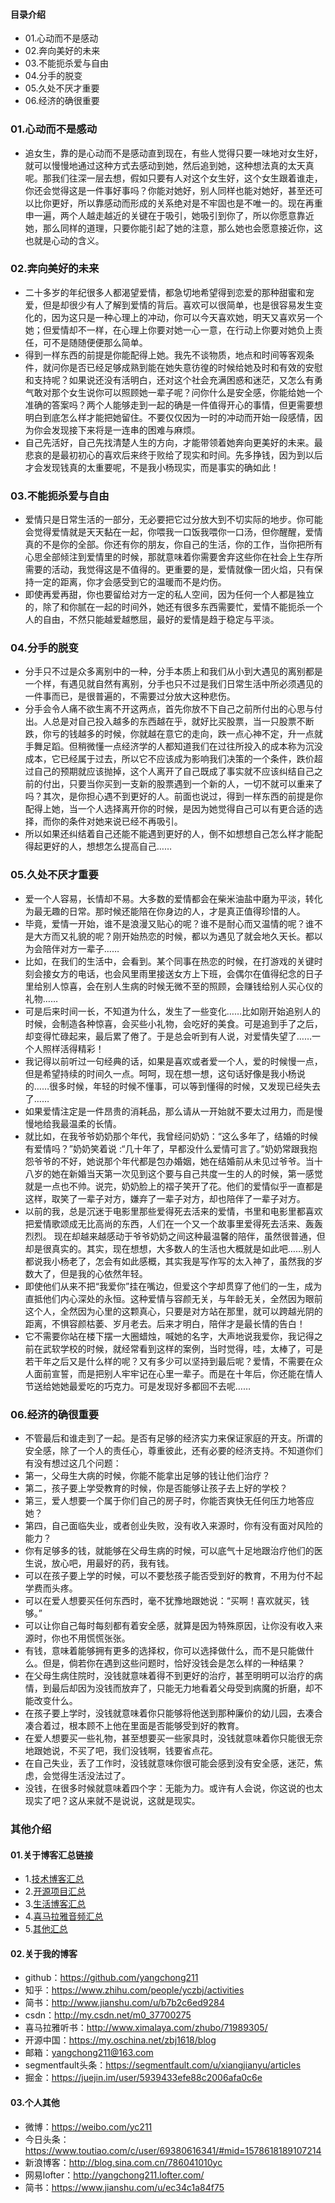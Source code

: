 #### 目录介绍
- 01.心动而不是感动
- 02.奔向美好的未来
- 03.不能扼杀爱与自由
- 04.分手的脱变
- 05.久处不厌才重要
- 06.经济的确很重要




### 01.心动而不是感动
- 追女生，靠的是心动而不是感动直到现在，有些人觉得只要一味地对女生好，就可以慢慢地通过这种方式去感动到她，然后追到她，这种想法真的太天真呢。那我们往深一层去想，假如只要有人对这个女生好，这个女生跟着谁走，你还会觉得这是一件事好事吗？你能对她好，别人同样也能对她好，甚至还可以比你更好，所以靠感动而形成的关系绝对是不牢固也是不唯一的。现在再重申一遍，两个人越走越近的关键在于吸引，她吸引到你了，所以你愿意靠近她，那么同样的道理，只要你能引起了她的注意，那么她也会愿意接近你，这也就是心动的含义。


### 02.奔向美好的未来
- 二十多岁的年纪很多人都渴望爱情，都急切地希望得到恋爱的那种甜蜜和宠爱，但是却很少有人了解到爱情的背后。喜欢可以很简单，也是很容易发生变化的，因为这只是一种心理上的冲动，你可以今天喜欢她，明天又喜欢另一个她；但爱情却不一样，在心理上你要对她一心一意，在行动上你要对她负上责任，可不是随随便便那么简单。
- 得到一样东西的前提是你能配得上她。我先不谈物质，地点和时间等客观条件，就问你是否已经足够成熟到能在她失意彷徨的时候给她及时和有效的安慰和支持呢？如果说还没有活明白，还对这个社会充满困惑和迷茫，又怎么有勇气敢对那个女生说你可以照顾她一辈子呢？问你什么是安全感，你能给她一个准确的答案吗？两个人能够走到一起的确是一件值得开心的事情，但更需要想明白到底怎么样才能把她留住。不要仅仅因为一时的冲动而开始一段感情，因为你会发现接下来将是一连串的困难与麻烦。
- 自己先活好，自己先找清楚人生的方向，才能带领着她奔向更美好的未来。最悲哀的是最初初心的喜欢后来终于败给了现实和时间。先多挣钱，因为到以后才会发现钱真的太重要呢，不是我小杨现实，而是事实的确如此！


### 03.不能扼杀爱与自由
- 爱情只是日常生活的一部分，无必要把它过分放大到不切实际的地步。你可能会觉得爱情就是天天黏在一起，你喂我一口饭我喂你一口汤，但你醒醒，爱情真的不是你的全部。你还有你的朋友，你自己的生活，你的工作，当你把所有心思全部倾注到爱情里的时候，那就意味着你需要舍弃这些你在社会上生存所需要的活动，我觉得这是不值得的。更重要的是，爱情就像一团火焰，只有保持一定的距离，你才会感受到它的温暖而不是灼伤。
- 即使再爱再甜，你也要留给对方一定的私人空间，因为任何一个人都是独立的，除了和你腻在一起的时间外，她还有很多东西需要忙，爱情不能扼杀一个人的自由，不然只能越爱越憋屈，最好的爱情是趋于稳定与平淡。


### 04.分手的脱变
- 分手只不过是众多离别中的一种，分手本质上和我们从小到大遇见的离别都是一个样，有遇见就自然有离别，分手也只不过是我们日常生活中所必须遇见的一件事而已，是很普遍的，不需要过分放大这种悲伤。
- 分手会令人痛不欲生离不开这两点，首先你放不下自己之前所付出的心思与付出。人总是对自己投入越多的东西越在乎，就好比买股票，当一只股票不断跌，你亏的钱越多的时候，你就越在意它的走向，跌一点心神不定，升一点就手舞足蹈。但稍微懂一点经济学的人都知道我们在过往所投入的成本称为沉没成本，它已经属于过去，所以它不应该成为影响我们决策的一个条件，跌价超过自己的预期就应该抛掉，这个人离开了自己既成了事实就不应该纠结自己之前的付出，只要当你买到一支新的股票遇到一个新的人，一切不就可以重来了吗？其次，是你担心遇不到更好的人。前面也说过，得到一样东西的前提是你配得上她，当一个人选择离开你的时候，是因为她觉得自己可以有更合适的选择，而你的条件对她来说已经不再吸引。
- 所以如果还纠结着自己还能不能遇到更好的人，倒不如想想自己怎么样才能配得起更好的人，想想怎么提高自己……


### 05.久处不厌才重要
- 爱一个人容易，长情却不易。大多数的爱情都会在柴米油盐中磨为平淡，转化为最无趣的日常。那时候还能陪在你身边的人，才是真正值得珍惜的人。
- 毕竟，爱情一开始，谁不是浪漫又贴心的呢？谁不是耐心而又温情的呢？谁不是大方而又礼貌的呢？刚开始热恋的时候，都以为遇见了就会地久天长。都以为会陪伴对方一辈子……
- 比如，在我们的生活中，会看到。某个同事在热恋的时候，在打游戏的关键时刻会接女方的电话，也会风里雨里接送女方上下班，会偶尔在值得纪念的日子里给别人惊喜，会在别人生病的时候无微不至的照顾，会赚钱给别人买心仪的礼物……
- 可是后来时间一长，不知道为什么，发生了一些变化……比如刚开始追别人的时候，会制造各种惊喜，会买些小礼物，会吃好的美食。可是追到手了之后，却变得忙碌起来，最后累了倦了。于是总会听到有人说，对爱情失望了……一个人照样活得精彩！
- 我记得以前听过一句经典的话，如果是喜欢或者爱一个人，爱的时候慢一点，但是希望持续的时间久一点。呵呵，现在想一想，这句话好像是我小杨说的……很多时候，年轻的时候不懂事，可以等到懂得的时候，又发现已经失去了……
- 如果爱情注定是一件昂贵的消耗品，那么请从一开始就不要太过用力，而是慢慢地给我最温柔的长情。
- 就比如，在我爷爷奶奶那个年代，我曾经问奶奶：“这么多年了，结婚的时候有爱情吗？”奶奶笑着说 :“几十年了，早都没什么爱情可言了。”奶奶常跟我抱怨爷爷的不好，她说那个年代都是包办婚姻，她在结婚前从未见过爷爷。当十八岁的她在新婚当天第一次见到这个要与自己共度一生的人的时候，第一感觉就是一点也不帅。说完，奶奶脸上的褶子笑开了花。他们的爱情似乎一直都是这样，取笑了一辈子对方，嫌弃了一辈子对方，却也陪伴了一辈子对方。
- 以前的我，总是沉迷于电影里那些爱得死去活来的爱情，书里和电影里都喜欢把爱情歌颂成无比高尚的东西，人们在一个又一个故事里爱得死去活来、轰轰烈烈。 现在却越来越感动于爷爷奶奶之间这种最温馨的陪伴，虽然很普通，但却是很真实的。其实，现在想想，大多数人的生活也大概就是如此吧……别人都说我小杨老了，怎会有如此感概，其实我是写作写的太入神了，虽然我的岁数大了，但是我的心依然年轻。
- 即使他们从来不把“我爱你”挂在嘴边，但爱这个字却贯穿了他们的一生，成为直抵他们内心深处的永恒。这种爱情与容颜无关，与年龄无关，全然因为眼前这个人，全然因为心里的这颗真心，只要是对方站在那里，就可以跨越光阴的距离，不惧容颜枯萎、岁月老去。后来才明白，陪伴才是最长情的告白！
- 它不需要你站在楼下摆一大圈蜡烛，喊她的名字，大声地说我爱你，我记得之前在武软学校的时候，就经常看到这样的案例，当时觉得，哇，太棒了，可是若干年之后又是什么样的呢？又有多少可以坚持到最后呢？爱情，不需要在众人面前宣誓，而是把别人牢牢记在心里一辈子。而是在十年后，你还能在情人节送给她她最爱吃的巧克力。可是发现好多都回不去呢……



### 06.经济的确很重要
- 不管最后和谁走到了一起。是否有足够的经济实力来保证家庭的开支。所谓的安全感，除了一个人的责任心，尊重彼此，还有必要的经济支持。不知道你们有没有想过这几个问题：
- 第一，父母生大病的时候，你能不能拿出足够的钱让他们治疗？
- 第二，孩子要上学受教育的时候，你是否能够让孩子去上好的学校？
- 第三，爱人想要一个属于你们自己的房子时，你能否爽快无任何压力地答应她？
- 第四，自己面临失业，或者创业失败，没有收入来源时，你有没有面对风险的能力？
- 你有足够多的钱，就能够在父母生病的时候，可以底气十足地跟治疗他们的医生说，放心吧，用最好的药，我有钱。
- 可以在孩子要上学的时候，可以不要愁孩子能否受到好的教育，不用为付不起学费而头疼。
- 可以在爱人想要买任何东西时，毫不犹豫地跟她说：“买啊！喜欢就买，钱够。”
- 可以让你自己每时每刻都有着安全感，就算是因为特殊原因，让你没有收入来源时，你也不用慌慌张张。
- 有钱，意味着能够拥有更多的选择权，你可以选择做什么，而不是只能做什么。但是，倘若你在遇到这些问题时，恰好没钱会是怎么样的一种结果？
- 在父母生病住院时，没钱就意味着得不到更好的治疗，甚至明明可以治疗的病情，到最后却因为没钱而放弃了，只能无力地看着父母受到病魔的折磨，却不能改变什么。
- 在孩子要上学时，没钱就意味着你只能够将他送到那种廉价的幼儿园，去凑合凑合着过，根本顾不上他在里面是否能够受到好的教育。
- 在爱人想要买一些礼物，甚至想要买一些家具时，没钱就意味着你只能很无奈地跟她说，不买了吧，我们没钱啊，钱要省点花。
- 在自己失业，丢了工作时，没钱就意味你很可能会感到没有安全感，迷茫，焦虑，会觉得生活没法过了。
- 没钱，在很多时候就意味着四个字：无能为力。或许有人会说，你这说的也太现实了吧？这从来就不是说说，这就是现实。





### 其他介绍
#### 01.关于博客汇总链接
- 1.[技术博客汇总](https://www.jianshu.com/p/614cb839182c)
- 2.[开源项目汇总](https://blog.csdn.net/m0_37700275/article/details/80863574)
- 3.[生活博客汇总](https://blog.csdn.net/m0_37700275/article/details/79832978)
- 4.[喜马拉雅音频汇总](https://www.jianshu.com/p/f665de16d1eb)
- 5.[其他汇总](https://www.jianshu.com/p/53017c3fc75d)



#### 02.关于我的博客
- github：https://github.com/yangchong211
- 知乎：https://www.zhihu.com/people/yczbj/activities
- 简书：http://www.jianshu.com/u/b7b2c6ed9284
- csdn：http://my.csdn.net/m0_37700275
- 喜马拉雅听书：http://www.ximalaya.com/zhubo/71989305/
- 开源中国：https://my.oschina.net/zbj1618/blog
- 邮箱：yangchong211@163.com
- segmentfault头条：https://segmentfault.com/u/xiangjianyu/articles
- 掘金：https://juejin.im/user/5939433efe88c2006afa0c6e



#### 03.个人其他
- 微博：https://weibo.com/yc211
- 今日头条：https://www.toutiao.com/c/user/69380616341/#mid=1578618189107214
- 新浪博客：http://blog.sina.com.cn/786041010yc
- 网易lofter：http://yangchong211.lofter.com/
- 简书：https://www.jianshu.com/u/ec34c1a84f75



